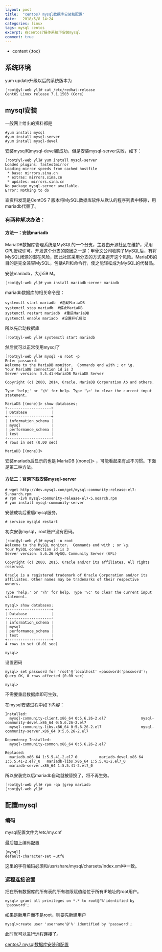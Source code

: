 ```yaml
---
layout: post
title:  "centos7 mysql数据库安装和配置"
date:   2018/5/8 14:24
categories: linux
tags: mysql centos
excerpt: 在centos7操作系统下安装mysql
comment: true
---
```


* content
{:toc}

## 系统环境
yum update升级以后的系统版本为
```shell
[root@yl-web yl]# cat /etc/redhat-release 
CentOS Linux release 7.1.1503 (Core) 
```
## mysql安装
一般网上给出的资料都是

```
#yum install mysql
#yum install mysql-server
#yum install mysql-devel
```
安装mysql和mysql-devel都成功，但是安装mysql-server失败，如下：

```
[root@yl-web yl]# yum install mysql-server
Loaded plugins: fastestmirror
Loading mirror speeds from cached hostfile
 * base: mirrors.sina.cn
 * extras: mirrors.sina.cn
 * updates: mirrors.sina.cn
No package mysql-server available.
Error: Nothing to do
```
查资料发现是CentOS 7 版本将MySQL数据库软件从默认的程序列表中移除，用mariadb代替了。

### 有两种解决办法：
#### 方法一：安装mariadb

MariaDB数据库管理系统是MySQL的一个分支，主要由开源社区在维护，采用GPL授权许可。开发这个分支的原因之一是：甲骨文公司收购了MySQL后，有将MySQL闭源的潜在风险，因此社区采用分支的方式来避开这个风险。MariaDB的目的是完全兼容MySQL，包括API和命令行，使之能轻松成为MySQL的代替品。

安装mariadb，大小59 M。

```
[root@yl-web yl]# yum install mariadb-server mariadb 
```
mariadb数据库的相关命令是：

```
systemctl start mariadb  #启动MariaDB
systemctl stop mariadb  #停止MariaDB
systemctl restart mariadb  #重启MariaDB
systemctl enable mariadb  #设置开机启动
```
所以先启动数据库

```
[root@yl-web yl]# systemctl start mariadb
```
然后就可以正常使用mysql了

```
[root@yl-web yl]# mysql -u root -p
Enter password: 
Welcome to the MariaDB monitor.  Commands end with ; or \g.
Your MariaDB connection id is 3
Server version: 5.5.41-MariaDB MariaDB Server

Copyright (c) 2000, 2014, Oracle, MariaDB Corporation Ab and others.

Type 'help;' or '\h' for help. Type '\c' to clear the current input statement.

MariaDB [(none)]> show databases;
+--------------------+
| Database           |
+--------------------+
| information_schema |
| mysql              |
| performance_schema |
| test               |
+--------------------+
4 rows in set (0.00 sec)

MariaDB [(none)]> 
```
安装mariadb后显示的也是 MariaDB [(none)]> ，可能看起来有点不习惯。下面是第二种方法。
#### 方法二：官网下载安装mysql-server

```
# wget http://dev.mysql.com/get/mysql-community-release-el7-5.noarch.rpm
# rpm -ivh mysql-community-release-el7-5.noarch.rpm
# yum install mysql-community-server
```
安装成功后重启mysql服务。
```
# service mysqld restart
```
初次安装mysql，root账户没有密码。
```
[root@yl-web yl]# mysql -u root 
Welcome to the MySQL monitor.  Commands end with ; or \g.
Your MySQL connection id is 3
Server version: 5.6.26 MySQL Community Server (GPL)

Copyright (c) 2000, 2015, Oracle and/or its affiliates. All rights reserved.

Oracle is a registered trademark of Oracle Corporation and/or its
affiliates. Other names may be trademarks of their respective
owners.

Type 'help;' or '\h' for help. Type '\c' to clear the current input statement.

mysql> show databases;
+--------------------+
| Database           |
+--------------------+
| information_schema |
| mysql              |
| performance_schema |
| test               |
+--------------------+
4 rows in set (0.01 sec)

mysql> 
```
设置密码
```
mysql> set password for 'root'@'localhost' =password('password');
Query OK, 0 rows affected (0.00 sec)

mysql> 
```
不需要重启数据库即可生效。

在mysql安装过程中如下内容：

```
Installed:
  mysql-community-client.x86_64 0:5.6.26-2.el7                mysql-community-devel.x86_64 0:5.6.26-2.el7                
  mysql-community-libs.x86_64 0:5.6.26-2.el7                  mysql-community-server.x86_64 0:5.6.26-2.el7               

Dependency Installed:
  mysql-community-common.x86_64 0:5.6.26-2.el7                                                                            

Replaced:
  mariadb.x86_64 1:5.5.41-2.el7_0          mariadb-devel.x86_64 1:5.5.41-2.el7_0   mariadb-libs.x86_64 1:5.5.41-2.el7_0  
  mariadb-server.x86_64 1:5.5.41-2.el7_0  
```
所以安装完以后mariadb自动就被替换了，将不再生效。
```
[root@yl-web yl]# rpm -qa |grep mariadb
[root@yl-web yl]# 
```

## 配置mysql
### 编码

mysql配置文件为/etc/my.cnf

最后加上编码配置
```
[mysql]
default-character-set =utf8
```
这里的字符编码必须和/usr/share/mysql/charsets/Index.xml中一致。

### 远程连接设置

把在所有数据库的所有表的所有权限赋值给位于所有IP地址的root用户。
```
mysql> grant all privileges on *.* to root@'%'identified by 'password';
```
如果是新用户而不是root，则要先新建用户
```
mysql>create user 'username'@'%' identified by 'password';  
```
此时就可以进行远程连接了。
    
[centos7 mysql数据库安装和配置](https://gzwawj.github.io/archives/4)